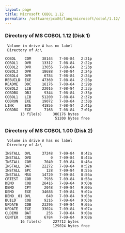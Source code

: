 ```yaml
---
layout: page
title: Microsoft COBOL 1.12
permalink: /software/pcx86/lang/microsoft/cobol/1.12/
---
```


### Directory of MS COBOL 1.12 (Disk 1)

     Volume in drive A has no label
     Directory of A:\

    COBOL    COM     38144   7-08-84   2:21p
    COBOL1   OVR     13312   7-08-84   2:22p
    COBOL2   OVR     13056   7-08-84   2:23p
    COBOL3   OVR     18688   7-08-84   2:24p
    COBOL4   OVR      6784   7-08-84   2:24p
    REBUILD  EXE     47360   7-08-84   2:28p
    README   DOC     18176   7-08-84   2:29p
    COBOL2   LIB     22016   7-08-84   2:33p
    COBDBG   OBJ      9344   7-08-84   2:33p
    COBOL1   LIB     51200   7-08-84   2:37p
    COBRUN   EXE     19072   7-08-84   2:38p
    LINK     EXE     41856   7-08-84   2:41p
    COBDBG   EXE      7168   7-08-84   7:01p
           13 file(s)     306176 bytes
                           51200 bytes free

### Directory of MS COBOL 1.00 (Disk 2)

     Volume in drive A has no label
     Directory of A:\

    INSTALL  OVL     37248   7-09-84   8:42a
    INSTALL  OVD         0   7-09-84   8:43a
    INSTALL  COM      7040   7-09-84   8:46a
    INSTALL  DAT     22272   7-09-84   8:52a
    INSTALL  SPC       128   7-09-84   8:55a
    INSTALL  MSG     14720   7-09-84   8:56a
    CRTEST   COB      7936   7-09-84   8:58a
    DEMO     COB     28416   7-09-84   9:00a
    DEMO     CPY      2048   7-09-84   9:00a
    DEMO     EXE     34688   7-09-84   9:02a
    DEMO__01 OVL       640   7-09-84   9:03a
    BUILD    COB      9216   7-09-84   9:03a
    UPDATE   COB     23296   7-09-84   9:05a
    UPDATE   EXE     33024   7-09-84   9:07a
    CLDEMO   BAT       256   7-09-84   9:08a
    CENTER   COB      6784   7-09-84   9:08a
           16 file(s)     227712 bytes
                          129024 bytes free
